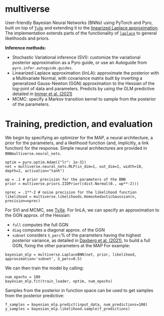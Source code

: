 # multiverse
User-friendly Bayesian Neural Networks (BNNs) using PyTorch and Pyro, built on top of [`TyXe`](https://github.com/TyXe-BDL/TyXe/tree/master) and extending it to the [linearized Laplace approximation](https://arxiv.org/abs/2008.08400). The implementation extends parts of the functionality of [`laplace`](https://github.com/AlexImmer/Laplace) to general likelihoods and priors.

**Inference methods:**
* Stochastic Variational inference (SVI): customize the variational posterior approximation as a Pyro guide, or use an Autoguide from `pyro.infer.autoguide.guides`.
* Linearized Laplace approximation (linLA): approximate the posterior with a Multivariate Normal, with covariance matrix built by inverting a generalized Gauss-Newton (GGN) approximation to the Hessian of the log-joint of data and parameters. Predicts by using the GLM predictive detailed in [Immer et al. (2021)](https://arxiv.org/abs/2008.08400) 
* MCMC: specify a Markov transition kernel to sample from the posterior of the parameters.

# Training, prediction, and evaluation
We begin by specifying an optimizer for the MAP, a neural architecture, a prior for the parameters, and a likelihood function (and, implicitly, a link function) for the response.
Simple neural architectures are provided in `BNNmultiverse.neural_nets`.

```
optim = pyro.optim.Adam({"lr": 1e-3})
net = multiverse.neural_nets.MLP(in_dim=1, out_dim=1, width=10, depth=2, activation="tanh")

wp = .1 # prior precision for the parameters of the BNN
prior = multiverse.priors.IIDPrior((dist.Normal(0., wp**-2)))

nprec = .1**-2 # noise precision for the likelihood function
likelihood = multiverse.likelihoods.HomoskedasticGaussian(n, precision=nprec)
```

For SVI and MCMC, see [TyXe](https://github.com/TyXe-BDL/TyXe/blob/master/README.md). For linLA, we can specify an approximation to the GGN approx. of the Hessian:
* `full` computes the full GGN
* `diag` computes a diagonal approx. of the GGN
* `subnet` considers `S_perc`% of the parameters having the highest posterior variance, as detailed in [Daxberg et al. (2021)](http://proceedings.mlr.press/v139/daxberger21a.html), to build a full GGN, fixing the other parameters at the MAP
For example:
```
bayesian_mlp = multiverse.LaplaceBNN(net, prior, likelihood, approximation='subnet', S_perc=0.5)
```

We can then train the model by calling:
```
num_epochs = 100
bayesian_mlp.fit(train_loader, optim, num_epochs)
```

Samples from the posterior in function space can be used to get samples from the posterior predictive:
```
f_samples = bayesian_mlp.predict(input_data, num_predictions=100)
y_samples = bayesian_mlp.likelihood.sample(f_predictions)
```


